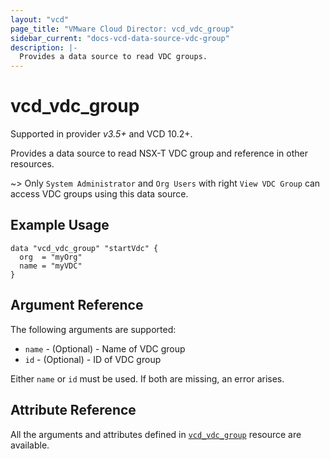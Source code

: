 ```yaml
---
layout: "vcd"
page_title: "VMware Cloud Director: vcd_vdc_group"
sidebar_current: "docs-vcd-data-source-vdc-group"
description: |-
  Provides a data source to read VDC groups.
---
```


# vcd\_vdc\_group
Supported in provider *v3.5+* and VCD 10.2+.

Provides a data source to read NSX-T VDC group and reference in other resources.

~> Only `System Administrator` and `Org Users` with right `View VDC Group` can access VDC groups using this data source.

## Example Usage

```hcl
data "vcd_vdc_group" "startVdc" {
  org  = "myOrg"
  name = "myVDC"
}
```

## Argument Reference

The following arguments are supported:

* `name` - (Optional)  - Name of VDC group
* `id` - (Optional)  - ID of VDC group

Either `name` or `id` must be used. If both are missing, an error arises.

## Attribute Reference

All the arguments and attributes defined in
[`vcd_vdc_group`](/providers/vmware/vcd/latest/docs/resources/vcd_vdc_group) resource are available.